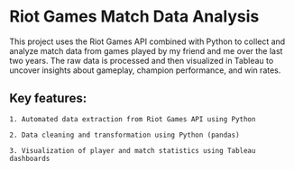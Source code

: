 # Riot Games Match Data Analysis

This project uses the Riot Games API combined with Python to collect and analyze match data from games played by my friend and me over the last two years. The raw data is processed and then visualized in Tableau to uncover insights about gameplay, champion performance, and win rates.

## Key features:

    1. Automated data extraction from Riot Games API using Python

    2. Data cleaning and transformation using Python (pandas)

    3. Visualization of player and match statistics using Tableau dashboards


